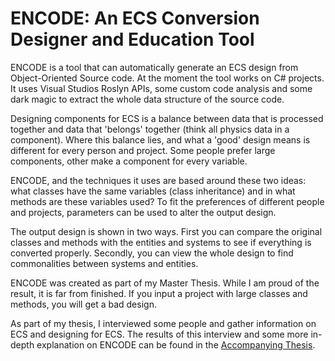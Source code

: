 # ENCODE: An ECS Conversion Designer and Education Tool

ENCODE is a tool that can automatically generate an ECS design from Object-Oriented Source code. At the moment the tool works on C# projects. It uses Visual Studios Roslyn APIs, some custom code analysis and some dark magic to extract the whole data structure of the source code. 

Designing components for ECS is a balance between data that is processed together and data that 'belongs' together (think all physics data in a component). Where this balance lies, and what a 'good' design means is different for every person and project. Some people prefer large components, other make a component for every variable. 

ENCODE, and the techniques it uses are based around these two ideas: what classes have the same variables (class inheritance) and in what methods are these variables used? To fit the preferences of different people and projects, parameters can be used to alter the output design. 

The output design is shown in two ways. First you can compare the original classes and methods with the entities and systems to see if everything is converted properly. Secondly, you can view the whole design to find commonalities between systems and entities.

ENCODE was created as part of my Master Thesis. While I am proud of the result, it is far from finished. If you input a project with large classes and methods, you will get a bad design. 

As part of my thesis, I interviewed some people and gather information on ECS and designing for ECS. The results of this interview and some more in-depth explanation on ENCODE can be found in the [Accompanying Thesis](https://github.com/AnneVanEde/ms_thesis).
